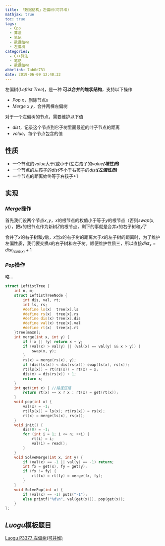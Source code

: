 ```yaml
---
title: 「数据结构」左偏树(可并堆)
mathjax: true
toc: true
tags:
  - Cpp
  - 算法
  - 笔记
  - 数据结构
  - 左偏树
categories:
  - C++算法
  - 笔记
  - 数据结构
abbrlink: 7ab0d731
date: 2019-06-09 12:40:33
---
```


左偏树($Leftist\ Tree$)，是一种 __可以合并的堆状结构__，支持以下操作

<!--more-->

- $Pop\ x$，删除节点$x$
- $Merge\ x\ y$，合并两棵左偏树

对于一个左偏树的节点，需要维护以下值

- $dist$，记录这个节点到它子树里面最近的叶子节点的距离
- $value$，每个节点包含的值

## 性质

- 一个节点的$value$大于(或小于)左右孩子的$value$__*(堆性质)*__ 
- 一个节点的左孩子的$dist$不小于右孩子的$dist$__*(左偏性质)*__
- 一个节点的距离始终等于右孩子+1

## 实现

### $Merge$操作

首先我们设两个节点$x,y$，$x$的根节点的权值小于等于$y$的根节点（否则$swap(x,y)$），把$x$的根节点作为新树$Z$的根节点，剩下的事就是合并$x$的右子树和$y$了

合并了$x$的右子树和$y$后，$x$当$x$的右子树的距离大于$x$的左子树的距离时，为了维护左偏性质，我们要交换$x$的右子树和左子树。顺便维护性质三，所以直接$dist_x=dist_{rson(x)}+1$

### $Pop$操作

略$...$

```cpp
struct LeftistTree {
    int n, m;
    struct LeftistTreeNode {
        int dis, val, rt;
        int ls, rs;
        #define ls(x)  tree[x].ls
        #define rs(x)  tree[x].rs
        #define dis(x) tree[x].dis
        #define val(x) tree[x].val
        #define rt(x)  tree[x].rt
    }tree[maxn];
    int merge(int x, int y) {
        if (!x || !y) return x + y;
        if (val(x) > val(y) || (val(x) == val(y) && x > y)) {
            swap(x, y);
        }
        rs(x) = merge(rs(x), y);
        if (dis(ls(x)) < dis(rs(x))) swap(ls(x), rs(x));
        rt(ls(x)) = rt(rs(x)) = rt(x) = x;
        dis(x) = dis(rs(x)) + 1;
        return x;
    }
    int get(int x) { //路径压缩
        return rt(x) == x ? x : rt(x) = get(rt(x));
    }
    void pop(int x) {
        val(x) = -1;
        rt(ls(x)) = ls(x); rt(rs(x)) = rs(x);
        rt(x) = merge(ls(x), rs(x));
    }
    void init() {
        dis(0) = -1;
        for (int i = 1; i <= n; ++i) {
            rt(i) = i;
            val(i) = read();
        }
    }
    void SolveMerge(int x, int y) {
        if (val(x) == -1 || val(y) == -1) return;
        int fx = get(x), fy = get(y);
        if (fx != fy) {
            rt(fx) = rt(fy) = merge(fx, fy);
        }
    }
    void SolvePop(int x) {
        if (val(x) == -1) puts("-1");
        else printf("%d\n", val(get(x))), pop(get(x));
    }
};
```

## $Luogu$模板题目

[Luogu P3377 左偏树(可并堆)](https://www.luogu.org/problemnew/show/P3377)